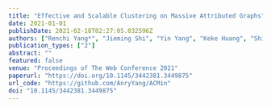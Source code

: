 ```yaml
---
title: "Effective and Scalable Clustering on Massive Attributed Graphs"
date: 2021-01-01
publishDate: 2021-02-18T02:27:05.032596Z
authors: ["Renchi Yang*", "Jieming Shi", "Yin Yang", "Keke Huang", "Shiqi Zhang", "Xiaokui Xiao"]
publication_types: ["2"]
abstract: ""
featured: false
venue: "Proceedings of The Web Conference 2021"
paperurl: "https://doi.org/10.1145/3442381.3449875"
url_code: "https://github.com/AnryYang/ACMin"
doi: "10.1145/3442381.3449875"
---
```

